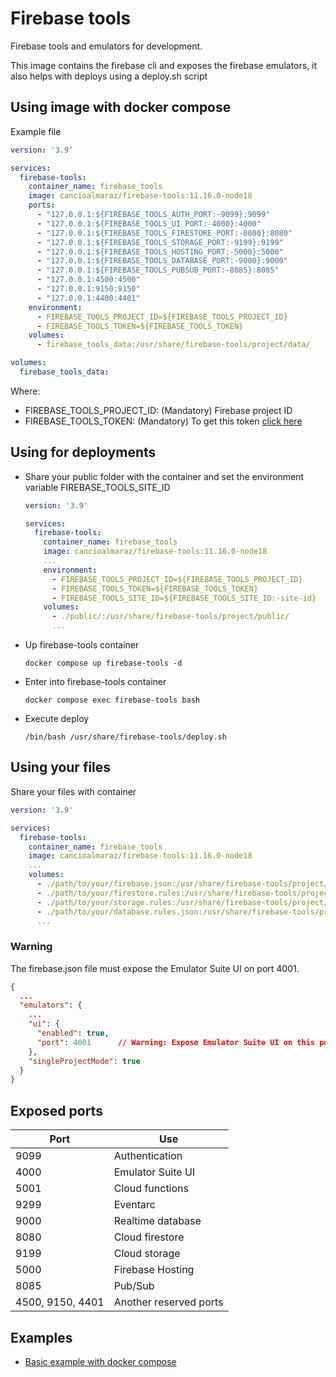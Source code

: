 # Firebase tools

Firebase tools and emulators for development.

This image contains the firebase cli and exposes the firebase emulators, it also helps with deploys using a deploy.sh script

## Using image with docker compose

Example file

```yml
version: '3.9'

services:
  firebase-tools:
    container_name: firebase_tools
    image: cancioalmaraz/firebase-tools:11.16.0-node18
    ports:
      - "127.0.0.1:${FIREBASE_TOOLS_AUTH_PORT:-9099}:9099"
      - "127.0.0.1:${FIREBASE_TOOLS_UI_PORT:-4000}:4000"
      - "127.0.0.1:${FIREBASE_TOOLS_FIRESTORE_PORT:-8080}:8080"
      - "127.0.0.1:${FIREBASE_TOOLS_STORAGE_PORT:-9199}:9199"
      - "127.0.0.1:${FIREBASE_TOOLS_HOSTING_PORT:-5000}:5000"
      - "127.0.0.1:${FIREBASE_TOOLS_DATABASE_PORT:-9000}:9000"
      - "127.0.0.1:${FIREBASE_TOOLS_PUBSUB_PORT:-8085}:8085"
      - "127.0.0.1:4500:4500"
      - "127.0.0.1:9150:9150"
      - "127.0.0.1:4400:4401"
    environment:
      - FIREBASE_TOOLS_PROJECT_ID=${FIREBASE_TOOLS_PROJECT_ID}
      - FIREBASE_TOOLS_TOKEN=${FIREBASE_TOOLS_TOKEN}
    volumes:
      - firebase_tools_data:/usr/share/firebase-tools/project/data/

volumes:
  firebase_tools_data:
```

Where:
- FIREBASE_TOOLS_PROJECT_ID: (Mandatory) Firebase project ID
- FIREBASE_TOOLS_TOKEN: (Mandatory) To get this token [click here](https://firebase.google.com/docs/cli#cli-ci-systems)

## Using for deployments

- Share your public folder with the container and set the environment variable FIREBASE_TOOLS_SITE_ID

  ```yml
  version: '3.9'

  services:
    firebase-tools:
      container_name: firebase_tools
      image: cancioalmaraz/firebase-tools:11.16.0-node18
      ...
      environment:
        - FIREBASE_TOOLS_PROJECT_ID=${FIREBASE_TOOLS_PROJECT_ID}
        - FIREBASE_TOOLS_TOKEN=${FIREBASE_TOOLS_TOKEN}
        - FIREBASE_TOOLS_SITE_ID=${FIREBASE_TOOLS_SITE_ID:-site-id}
      volumes:
        - ./public/:/usr/share/firebase-tools/project/public/
        ...
  ```

- Up firebase-tools container

  ```shell
  docker compose up firebase-tools -d
  ```

- Enter into firebase-tools container

  ```shell
  docker compose exec firebase-tools bash
  ```

- Execute deploy

  ```shell
  /bin/bash /usr/share/firebase-tools/deploy.sh
  ```

## Using your files

Share your files with container

```yml
version: '3.9'

services:
  firebase-tools:
    container_name: firebase_tools
    image: cancioalmaraz/firebase-tools:11.16.0-node18
    ...
    volumes:
      - ./path/to/your/firebase.json:/usr/share/firebase-tools/project/firebase.json
      - ./path/to/your/firestore.rules:/usr/share/firebase-tools/project/firestore.rules
      - ./path/to/your/storage.rules:/usr/share/firebase-tools/project/storage.rules
      - ./path/to/your/database.rules.json:/usr/share/firebase-tools/project/database.rules.json
      ...
```

### Warning

The firebase.json file must expose the Emulator Suite UI on port 4001.

```json
{
  ...
  "emulators": {
    ...
    "ui": {
      "enabled": true,
      "port": 4001      // Warning: Expose Emulator Suite UI on this port (4001)
    },
    "singleProjectMode": true
  }
}
```

## Exposed ports

| Port             | Use                    |
| ---------------- | ---------------------- |
| 9099             | Authentication         |
| 4000             | Emulator Suite UI      |
| 5001             | Cloud functions        |
| 9299             | Eventarc               |
| 9000             | Realtime database      |
| 8080             | Cloud firestore        |
| 9199             | Cloud storage          |
| 5000             | Firebase Hosting       |
| 8085             | Pub/Sub                |
| 4500, 9150, 4401 | Another reserved ports |

## Examples

- [Basic example with docker compose](https://github.com/cancioalmaraz/firebase-tools/tree/main/examples/basic-example-with-docker-compose)
